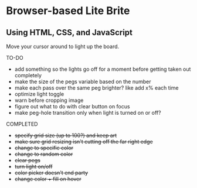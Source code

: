 # Browser-based Lite Brite
## Using HTML, CSS, and JavaScript

Move your cursor around to light up the board.

TO-DO

- add something so the lights go off for a moment before getting taken out completely
- make the size of the pegs variable based on the number
- make each pass over the same peg brighter?  like add x% each time
- optimize light toggle
- warn before cropping image
- figure out what to do with clear button on focus
- make peg-hole transition only when light is turned on or off?

COMPLETED

- ~~specify grid size (up to 100?) and keep art~~
- ~~make sure grid resizing isn't cutting off the far right edge~~
- ~~change to specific color~~
- ~~change to random color~~
- ~~clear pegs~~
- ~~turn light on/off~~
- ~~color picker doesn't end party~~
- ~~change color + fill on hover~~